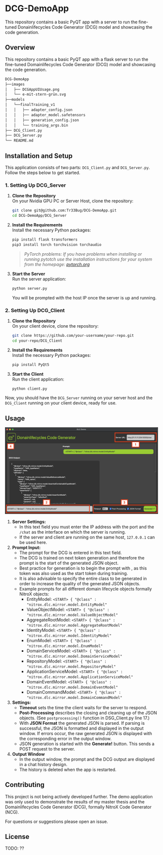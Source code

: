 # DCG-DemoApp
This repository contains a basic PyQT app with a server to run the fine-tuned Donainlifecycles Code Generator (DCG) model and showcasing the code generation.

## Overview
This repository contains a basic PyQT app with a flask server to run the fine-tuned Domainlifecycles Code Generator (DCG) model and showcasing the code generation.

```bash
DCG-DemoApp
├──images
│   ├── DCGAppUIUsage.png
│   └── e-mit-stern-grün.svg
├──models
│   └──finalTraining_v1
│   │   ├── adapter_config.json
│   │   ├── adapter_model.safetensors
│   │   ├── generation_config.json
│   │   └── training_args.bin
├── DCG_Client.py
├── DCG_Server.py
└── README.md
```

## Installation and Setup

This application consists of two parts: `DCG_Client.py` and `DCG_Server.py`. Follow the steps below to get started.

### 1. Setting Up DCG_Server

1. **Clone the Repository**  
   On your Nvidia GPU PC or Server Host, clone the repository:
   ```bash
   git clone git@github.com:Tr33Bug/DCG-DemoApp.git
   cd DCG-DemoApp/DCG_Server
   ```

2. **Install the Requirements**  
   Install the necessary Python packages:
   ```bash
   pip install flask transformers
   pip3 install torch torchvision torchaudio

   ```
   >*PyTorch problems: If you have problems when installing or running pytotch use the installation instructions for your system from the homepage: [pytorch.org](https://pytorch.org/)*

3. **Start the Server**  
   Run the server application:
   ```bash
   python server.py
   ```
   You will be prompted with the host IP once the server is up and running.

### 2. Setting Up DCG_Client

1. **Clone the Repository**  
   On your client device, clone the repository:
   ```bash
   git clone https://github.com/your-username/your-repo.git
   cd your-repo/DCG_Client
   ```

2. **Install the Requirements**  
   Install the necessary Python packages:
   ```bash
   pip install PyQt5
   ```

3. **Start the Client**  
   Run the client application:
   ```bash
   python client.py
   ```

Now, you should have the `DCG_Server` running on your server host and the `DCG_Client` running on your client device, ready for use.


## Usage
![UI-WithAnnotations](images/DCGAppUIUsage.png)

1. **Server Settings:**
    - In this text field you must enter the IP address with the port and the `/chat` as the interface on which the server is running. 
    - If the server and client are running on the same host, `127.0.0.1` can be used here. 
2. **Prompt Input:**
    - The prompt for the DCG is entered in this text field. 
    - The DCG is trained on next token generation and therefore the prompt is the start of the generated JSON object. 
    - Best practice for generation is to begin the prompt with <START>, as this token was also used as the start token during training. 
    - It is also advisable to specify the entire class to be generated in order to increase the quality of the generated JSON objects. 
    - Example prompts for all different domain lifecycle objects formally NitroX objects:
        - EntityModel: `<START> { "@class" : "nitrox.dlc.mirror.model.EntityModel"`
        - ValueObjectModel: `<START> { "@class" : "nitrox.dlc.mirror.model.ValueObjectModel"`
        - AggregateRootModel: `<START> { "@class" : "nitrox.dlc.mirror.model.AggregateRootModel"`
        - IdentityModel: `<START> { "@class" : "nitrox.dlc.mirror.model.IdentityModel"`
        - EnumModel: `<START> { "@class" : "nitrox.dlc.mirror.model.EnumModel"`
        - DomainServiceModel: `<START> { "@class" : "nitrox.dlc.mirror.model.DomainServiceModel"`
        - RepositoryModel: `<START> { "@class" : "nitrox.dlc.mirror.model.RepositoryModel"`
        - ApplicationServiceModel: `<START> { "@class" : "nitrox.dlc.mirror.model.ApplicationServiceModel"`
        - DomainEventModel: `<START> { "@class" : "nitrox.dlc.mirror.model.DomainEventModel"`
        - DomainCommandModel: `<START> { "@class" : "nitrox.dlc.mirror.model.DomainCommandModel"`
3. **Settings:**
    - **Timeout** sets the time the client waits for the server to respond. 
    - **Post-Processing** describes the closing and cleaning up of the JSON objects. (See `postprocessing()` function in DSG_Client.py line 17.)
    - With **JSON Format** the generated JSON is parsed. If parsing is successful, the JSON is formatted and displayed in the output window. If errors occur, the raw generated JSON is displayed with the corresponding error in the output window. 
    - JSON generation is started with the **Generate!** button. This sends a POST request to the server. 
4. **Output Window**
    - In the output window, the prompt and the DCG output are displayed in a chat history design. 
    - The history is deleted when the app is restarted. 

## Contributing
This project is not being actively developed further. The demo application was only used to demonstrate the results of my master thesis and the Domainlifecycles Code Generator (DCG), formally NitroX Code Generator (NCG).

For questions or suggestions please open an issue.

## License
TODO: ??